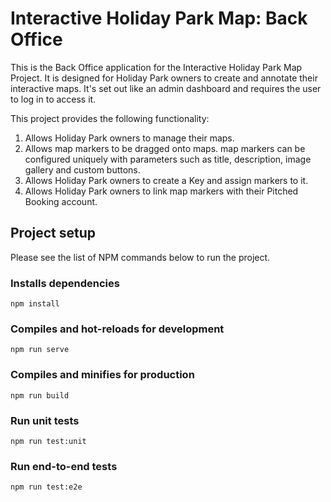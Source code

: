 # Interactive Holiday Park Map: Back Office
This is the Back Office application for the Interactive Holiday Park Map Project. It is designed for Holiday Park owners to create and annotate their interactive maps. It's set out like an admin dashboard and requires the user to log in to access it.

This project provides the following functionality: 
1. Allows Holiday Park owners to manage their maps. 
2. Allows map markers to be dragged onto maps. map markers can be configured uniquely with parameters such as title, description, image gallery and custom buttons.
3. Allows Holiday Park owners to create a Key and assign markers to it.
4. Allows Holiday Park owners to link map markers with their Pitched Booking 
account.

## Project setup
Please see the list of NPM commands below to run the project.
### Installs dependencies
```
npm install
```

### Compiles and hot-reloads for development
```
npm run serve
```

### Compiles and minifies for production
```
npm run build
```

### Run unit tests
```
npm run test:unit
```

### Run end-to-end tests
```
npm run test:e2e
```
